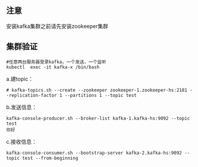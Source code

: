## 注意
安装kafka集群之前请先安装zookeeper集群

## 集群验证
```
#任意两台服务器登录kafka，一个发送，一个监听
kubectl  exec -it kafka-x /bin/bash
```

a.建topic：
```
# kafka-topics.sh --create --zookeeper zookeeper-1.zookeeper-hs:2181 --replication-factor 1 --partitions 1 --topic test
```

b.发送信息：
```
kafka-console-producer.sh --broker-list kafka-1.kafka-hs:9092 --topic test
你好
```

c.接收信息：
```
kafka-console-consumer.sh --bootstrap-server kafka-2.kafka-hs:9092 --topic test --from-beginning
```
